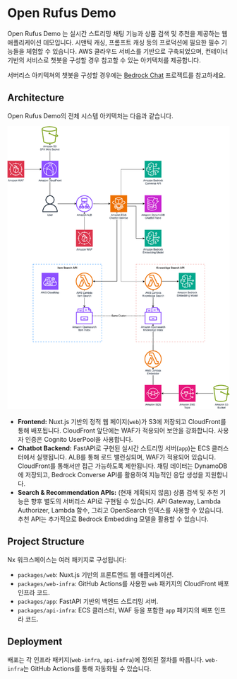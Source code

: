 # Open Rufus Demo

Open Rufus Demo 는 실시간 스트리밍 채팅 기능과 상품 검색 및 추천을 제공하는 웹 애플리케이션 데모입니다.
시맨틱 캐싱, 프롬프트 캐싱 등의 프로덕션에 필요한 필수 기능들을 체험할 수 있습니다.
AWS 클라우드 서비스를 기반으로 구축되었으며, 컨테이너 기반의 서비스로 챗봇을 구성할 경우 참고할 수 있는 아키텍처를 제공합니다.

서버리스 아키텍쳐의 챗봇을 구성할 경우에는 [Bedrock Chat](https://github.com/aws-samples/bedrock-chat) 프로젝트를 참고하세요.

## Architecture

Open Rufus Demo의 전체 시스템 아키텍처는 다음과 같습니다.

![OpenRufus Architecture](/docs/architecture.png)

*   **Frontend:** Nuxt.js 기반의 정적 웹 페이지(`web`)가 S3에 저장되고 CloudFront를 통해 배포됩니다. CloudFront 앞단에는 WAF가 적용되어 보안을 강화합니다. 사용자 인증은 Cognito UserPool을 사용합니다.
*   **Chatbot Backend:** FastAPI로 구현된 실시간 스트리밍 서버(`app`)는 ECS 클러스터에서 실행됩니다. ALB를 통해 로드 밸런싱되며, WAF가 적용되어 있습니다. CloudFront를 통해서만 접근 가능하도록 제한됩니다. 채팅 데이터는 DynamoDB에 저장되고, Bedrock Converse API를 활용하여 지능적인 응답 생성을 지원합니다.
*   **Search & Recommendation APIs:** (현재 계획되지 않음) 상품 검색 및 추천 기능은 향후 별도의 서버리스 API로 구현될 수 있습니다. API Gateway, Lambda Authorizer, Lambda 함수, 그리고 OpenSearch 인덱스를 사용할 수 있습니다. 추천 API는 추가적으로 Bedrock Embedding 모델을 활용할 수 있습니다.

## Project Structure

Nx 워크스페이스는 여러 패키지로 구성됩니다:

*   `packages/web`: Nuxt.js 기반의 프론트엔드 웹 애플리케이션.
*   `packages/web-infra`: GitHub Actions를 사용한 `web` 패키지의 CloudFront 배포 인프라 코드.
*   `packages/app`: FastAPI 기반의 백엔드 스트리밍 서버.
*   `packages/api-infra`: ECS 클러스터, WAF 등을 포함한 `app` 패키지의 배포 인프라 코드.

## Deployment

배포는 각 인프라 패키지(`web-infra`, `api-infra`)에 정의된 절차를 따릅니다. `web-infra`는 GitHub Actions를 통해 자동화될 수 있습니다.
